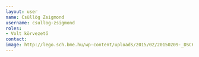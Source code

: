 ```yaml
---
layout: user
name: Csüllög Zsigmond
username: csullog-zsigmond
roles:
- Volt körvezető
contact:
image: http://lego.sch.bme.hu/wp-content/uploads/2015/02/20150209-_DSC6585-150x150.jpg
---
```

